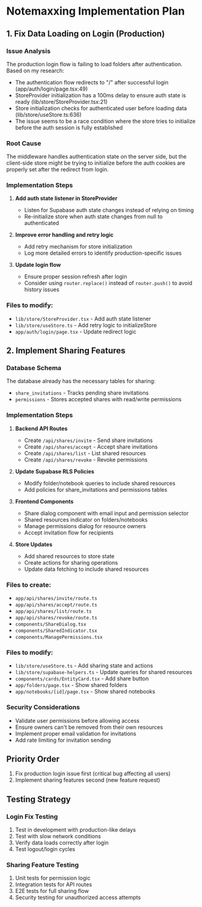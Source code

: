 # Notemaxxing Implementation Plan

## 1. Fix Data Loading on Login (Production)

### Issue Analysis

The production login flow is failing to load folders after authentication. Based on my research:

- The authentication flow redirects to "/" after successful login (app/auth/login/page.tsx:49)
- StoreProvider initialization has a 100ms delay to ensure auth state is ready (lib/store/StoreProvider.tsx:21)
- Store initialization checks for authenticated user before loading data (lib/store/useStore.ts:636)
- The issue seems to be a race condition where the store tries to initialize before the auth session is fully established

### Root Cause

The middleware handles authentication state on the server side, but the client-side store might be trying to initialize before the auth cookies are properly set after the redirect from login.

### Implementation Steps

1. **Add auth state listener in StoreProvider**
   - Listen for Supabase auth state changes instead of relying on timing
   - Re-initialize store when auth state changes from null to authenticated

2. **Improve error handling and retry logic**
   - Add retry mechanism for store initialization
   - Log more detailed errors to identify production-specific issues

3. **Update login flow**
   - Ensure proper session refresh after login
   - Consider using `router.replace()` instead of `router.push()` to avoid history issues

### Files to modify:

- `lib/store/StoreProvider.tsx` - Add auth state listener
- `lib/store/useStore.ts` - Add retry logic to initializeStore
- `app/auth/login/page.tsx` - Update redirect logic

## 2. Implement Sharing Features

### Database Schema

The database already has the necessary tables for sharing:

- `share_invitations` - Tracks pending share invitations
- `permissions` - Stores accepted shares with read/write permissions

### Implementation Steps

1. **Backend API Routes**
   - Create `/api/shares/invite` - Send share invitations
   - Create `/api/shares/accept` - Accept share invitations
   - Create `/api/shares/list` - List shared resources
   - Create `/api/shares/revoke` - Revoke permissions

2. **Update Supabase RLS Policies**
   - Modify folder/notebook queries to include shared resources
   - Add policies for share_invitations and permissions tables

3. **Frontend Components**
   - Share dialog component with email input and permission selector
   - Shared resources indicator on folders/notebooks
   - Manage permissions dialog for resource owners
   - Accept invitation flow for recipients

4. **Store Updates**
   - Add shared resources to store state
   - Create actions for sharing operations
   - Update data fetching to include shared resources

### Files to create:

- `app/api/shares/invite/route.ts`
- `app/api/shares/accept/route.ts`
- `app/api/shares/list/route.ts`
- `app/api/shares/revoke/route.ts`
- `components/ShareDialog.tsx`
- `components/SharedIndicator.tsx`
- `components/ManagePermissions.tsx`

### Files to modify:

- `lib/store/useStore.ts` - Add sharing state and actions
- `lib/store/supabase-helpers.ts` - Update queries for shared resources
- `components/cards/EntityCard.tsx` - Add share button
- `app/folders/page.tsx` - Show shared folders
- `app/notebooks/[id]/page.tsx` - Show shared notebooks

### Security Considerations

- Validate user permissions before allowing access
- Ensure owners can't be removed from their own resources
- Implement proper email validation for invitations
- Add rate limiting for invitation sending

## Priority Order

1. Fix production login issue first (critical bug affecting all users)
2. Implement sharing features second (new feature request)

## Testing Strategy

### Login Fix Testing

1. Test in development with production-like delays
2. Test with slow network conditions
3. Verify data loads correctly after login
4. Test logout/login cycles

### Sharing Feature Testing

1. Unit tests for permission logic
2. Integration tests for API routes
3. E2E tests for full sharing flow
4. Security testing for unauthorized access attempts
